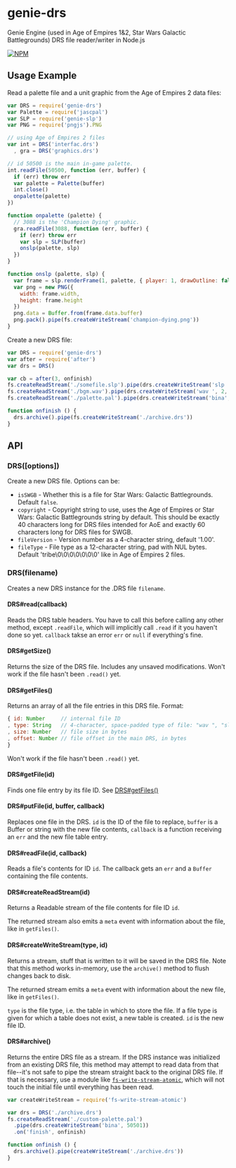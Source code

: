 # genie-drs

Genie Engine (used in Age of Empires 1&2, Star Wars Galactic Battlegrounds) DRS file reader/writer in Node.js

[![NPM](https://nodei.co/npm/genie-drs.png?compact=true)](https://nodei.co/npm/genie-drs)

## Usage Example

Read a palette file and a unit graphic from the Age of Empires 2 data files:

```javascript
var DRS = require('genie-drs')
var Palette = require('jascpal')
var SLP = require('genie-slp')
var PNG = require('pngjs').PNG

// using Age of Empires 2 files
var int = DRS('interfac.drs')
  , gra = DRS('graphics.drs')

// id 50500 is the main in-game palette.
int.readFile(50500, function (err, buffer) {
  if (err) throw err
  var palette = Palette(buffer)
  int.close()
  onpalette(palette)
})

function onpalette (palette) {
  // 3088 is the 'Champion Dying' graphic.
  gra.readFile(3088, function (err, buffer) {
    if (err) throw err
    var slp = SLP(buffer)
    onslp(palette, slp)
  })
}

function onslp (palette, slp) {
  var frame = slp.renderFrame(1, palette, { player: 1, drawOutline: false })
  var png = new PNG({
    width: frame.width,
    height: frame.height
  })
  png.data = Buffer.from(frame.data.buffer)
  png.pack().pipe(fs.createWriteStream('champion-dying.png'))
}
```

Create a new DRS file:

```js
var DRS = require('genie-drs')
var after = require('after')
var drs = DRS()

var cb = after(3, onfinish)
fs.createReadStream('./somefile.slp').pipe(drs.createWriteStream('slp ', 1, cb))
fs.createReadStream('./bgm.wav').pipe(drs.createWriteStream('wav ', 2, cb))
fs.createReadStream('./palette.pal').pipe(drs.createWriteStream('bina', 3, cb))

function onfinish () {
  drs.archive().pipe(fs.createWriteStream('./archive.drs'))
}
```

## API

### DRS([options])

Create a new DRS file. Options can be:

 - `isSWGB` - Whether this is a file for Star Wars: Galactic Battlegrounds. Default `false`.
 - `copyright` - Copyright string to use, uses the Age of Empires or Star Wars: Galactic Battlegrounds string by default.
   This should be exactly 40 characters long for DRS files intended for AoE and exactly 60 characters long for DRS files for SWGB.
 - `fileVersion` - Version number as a 4-character string, default '1.00'.
 - `fileType` - File type as a 12-character string, pad with NUL bytes. Default 'tribe\0\0\0\0\0\0\0' like in Age of Empires 2 files.

### DRS(filename)

Creates a new DRS instance for the .DRS file `filename`.

#### DRS#read(callback)

Reads the DRS table headers.  You have to call this before calling any other method, except `.readFile`, which will implicitly call `.read` if it you haven't done so yet.  `callback` takse an error `err` or `null` if everything's fine.

#### DRS#getSize()

Returns the size of the DRS file.  Includes any unsaved modifications.  Won't work if the file hasn't been `.read()` yet.

#### DRS#getFiles()

Returns an array of all the file entries in this DRS file.  Format:
```javascript
{ id: Number     // internal file ID
, type: String   // 4-character, space-padded type of file: "wav ", "slp ", "bina"
, size: Number   // file size in bytes
, offset: Number // file offset in the main DRS, in bytes
}
```

Won't work if the file hasn't been `.read()` yet.

#### DRS#getFile(id)

Finds one file entry by its file ID.  See [DRS#getFiles()](#drsgetfiles)

#### DRS#putFile(id, buffer, callback)

Replaces one file in the DRS.  `id` is the ID of the file to replace, `buffer` is a Buffer or string with the new file contents, `callback` is a function receiving an `err` and the new file table entry.

#### DRS#readFile(id, callback)

Reads a file's contents for ID `id`.  The callback gets an `err` and a `Buffer` containing the file contents.

#### DRS#createReadStream(id)

Returns a Readable stream of the file contents for file ID `id`.

The returned stream also emits a `meta` event with information about the file, like in `getFiles()`.

#### DRS#createWriteStream(type, id)

Returns a stream, stuff that is written to it will be saved in the DRS file.
Note that this method works in-memory, use the `archive()` method to flush changes back to disk.

The returned stream emits a `meta` event with information about the new file, like in `getFiles()`.

`type` is the file type, i.e. the table in which to store the file.
 If a file type is given for which a table does not exist, a new table is created.
 `id` is the new file ID.

#### DRS#archive()

Returns the entire DRS file as a stream.
If the DRS instance was initialized from an existing DRS file, this method may attempt to read data from that file--it's not safe to pipe the stream straight back to the original DRS file.
If that is necessary, use a module like [`fs-write-stream-atomic`](https://www.npmjs.com/package/fs-write-stream-atomic), which will not touch the initial file until everything has been read.

```js
var createWriteStream = require('fs-write-stream-atomic')

var drs = DRS('./archive.drs')
fs.createReadStream('./custom-palette.pal')
  .pipe(drs.createWriteStream('bina', 50501))
  .on('finish', onfinish)

function onfinish () {
  drs.archive().pipe(createWriteStream('./archive.drs'))
}
```
